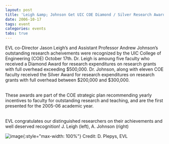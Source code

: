 ```yaml
---
layout: post
title: 'Leigh &amp; Johnson Get UIC COE Diamond / Silver Research Awards'
date: 2006-10-17
tags: event
categories: events
tabs: true
---
```


EVL co-Director Jason Leigh&rsquo;s and Assistant Professor Andrew Johnson&rsquo;s outstanding research acheivements were recognized by the UIC College of Engineering (COE) October 17th.  Dr. Leigh is amoung five faculty who received a Diamond Award for research expenditures on research grants with full overhead exceeding $500,000. Dr. Johnson, along with eleven COE faculty received the Silver Award for research expenditures on research grants with full overhead between $200,000 and $300,000.<br><br>

These awards are part of the COE strategic plan recommending yearly incentives to faculty for outstanding research and teaching, and are the first presented for the 2005-06 academic year.<br><br>

EVL congratulates our distinguished researchers on their achievements and well deserved recognition!
J. Leigh (left), A. Johnson (right)

![image](https://www.evl.uic.edu/output/originals/diamondsilverawards.jpg-srcw.jpg){:style="max-width: 100%"}
Credit: D. Plepys, EVL

